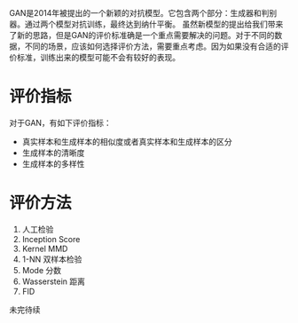   GAN是2014年被提出的一个新颖的对抗模型。它包含两个部分：生成器和判别器。通过两个模型对抗训练，最终达到纳什平衡。
  虽然新模型的提出给我们带来了新的思路，但是GAN的评价标准确是一个重点需要解决的问题。对于不同的数据，不同的场景，应该如何选择评价方法，需要重点考虑。因为如果没有合适的评价标准，训练出来的模型可能不会有较好的表现。

# 评价指标
对于GAN，有如下评价指标：
* 真实样本和生成样本的相似度或者真实样本和生成样本的区分
* 生成样本的清晰度
* 生成样本的多样性

# 评价方法
1. 人工检验
2. Inception Score
3. Kernel MMD
4. 1-NN 双样本检验
5. Mode 分数
6. Wasserstein 距离
7. FID

未完待续


